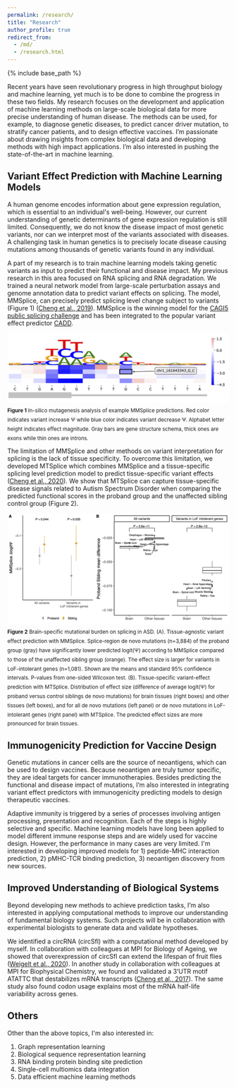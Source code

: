 ```yaml
---
permalink: /research/
title: "Research"
author_profile: true
redirect_from: 
  - /md/
  - /research.html
---
```


{% include base_path %}

Recent years have seen revolutionary progress in high throughput biology and machine learning, yet much is to be done to combine the progress in these two fields. 
My research focuses on the development and application of machine learning methods on large-scale biological data for more precise understanding of human disease.
The methods can be used, for example, to diagnose genetic diseases, to predict cancer driver mutation, to stratify cancer patients, and to design effective vaccines. 
I’m passionate about drawing insights from complex biological data and developing methods with high impact applications. 
I’m also interested in pushing the state-of-the-art in machine learning.

## Variant Effect Prediction with Machine Learning Models
A human genome encodes information about gene expression regulation, which is essential to an individual's well-being. 
However, our current understanding of genetic determinants of gene expression regulation is still limited. 
Consequently, we do not know the disease impact of most genetic variants, nor can we interpret most of the variants associated with diseases. 
A challenging task in human genetics is to precisely locate disease causing mutations among thousands of genetic variants found in any individual.

A part of my research is to train machine learning models taking genetic variants as input to predict their functional and disease impact.
My previous research in this area focused on RNA splicing and RNA degradation. 
We trained a neural network model from large-scale perturbation assays and genome annotation data to predict variant effects on splicing. 
The model, MMSplice, can precisely predict splicing level change subject to variants (Figure 1) ([Cheng et al., 2019](https://genomebiology.biomedcentral.com/articles/10.1186/s13059-019-1653-z)). 
MMSplice is the winning model for the [CAGI5 public splicing challenge](https://genomeinterpretation.org/content/vex-seq) and 
has been integrated to the popular variant effect predictor [CADD](https://cadd.gs.washington.edu/news). 

![](/images/ISM.png)
<sub>**Figure 1** In-silico mutagenesis analysis of example MMSplice predictions. Red color indicates variant increase Ψ while blue color 
indicates variant decrease Ψ. Alphabet letter height indicates effect magnitude. Gray bars are gene structure schema, 
thick ones are exons while thin ones are introns.</sub>

The limitation of MMSplice and other methods on variant interpretation for splicing is the lack of tissue specificity. 
To overcome this limitation, we developed MTSplice which combines MMSplice and a tissue-specific splicing level prediction model to predict tissue-specific variant effects ([Cheng et al., 2020](https://www.biorxiv.org/content/10.1101/2020.06.07.138453v1)).
We show that MTSplice can capture tissue-specific disease signals related to Autism Spectrum Disorder when comparing the predicted functional scores in the proband group and the unaffected sibling control group (Figure 2).

![](/images/ASD.png)
<sub>**Figure 2** Brain-specific mutational burden on splicing in ASD. (A). Tissue-agnostic variant effect prediction with MMSplice. 
Splice-region de novo mutations (n=3,884) of the proband group (gray) have significantly lower predicted logit(Ψ) according to MMSplice 
compared to those of the unaffected sibling group (orange). The effect size is larger for variants in LoF-intolerant genes (n=1,081). 
Shown are the means and standard 95% confidence intervals. P-values from one-sided Wilcoxon test. (B). Tissue-specific variant-effect prediction with MTSplice. 
Distribution of effect size (difference of average logit(Ψ) for proband versus control siblings de novo mutations) for brain tissues (right boxes) and other 
tissues (left boxes), and for all de novo mutations (left panel) or de novo mutations in LoF-intolerant genes (right panel) with MTSplice. 
The predicted effect sizes are more pronounced for brain tissues.</sub>



## Immunogenicity Prediction for Vaccine Design
Genetic mutations in cancer cells are the source of neoantigens, which can be used to design vaccines. 
Because neoantigen are truly tumor specific, they are ideal targets for cancer immunotherapies. 
Besides predicting the functional and disease impact of mutations, I’m also interested in integrating variant effect predictors with immunogenicity predicting models to design therapeutic vaccines.

Adaptive immunity is triggered by a series of processes involving antigen processing, presentation and recognition. 
Each of the steps is highly selective and specific.  Machine learning models have long been applied to model different immune 
response steps and are widely used for vaccine design. However, the performance in many cases are very limited. 
I'm interested in developing improved models for 1) peptide-MHC interaction prediction, 2) pMHC-TCR binding prediction, 3) neoantigen discovery from new sources.

## Improved Understanding of Biological Systems 
Beyond developing new methods to achieve prediction tasks, I’m also interested in applying computational methods to improve our understanding of fundamental 
biology systems. Such projects will be in collaboration with experimental biologists to generate data and validate hypotheses. 

We identified a circRNA (circSfl) with a computational method developed by myself. In collaboration with colleagues at MPI for Biology of Ageing, 
we showed that overexpression of circSfl can extend the lifespan of fruit flies ([Weigelt et al., 2020](https://www.sciencedirect.com/science/article/pii/S1097276520303968)). 
In another study in collaboration with colleagues at MPI for Biophysical Chemistry, 
we found and validated a 3’UTR motif ATATTC that destabilizes mRNA transcripts ([Cheng et al., 2017](https://rnajournal.cshlp.org/content/23/11/1648)). 
The same study also found codon usage explains most of the mRNA half-life variability across genes.

## Others
Other than the above topics, I'm also interested in:
 1) Graph representation learning
 2) Biological sequence representation learning
 3) RNA binding protein binding site prediction 
 4) Single-cell multiomics data integration
 5) Data efficient machine learning methods